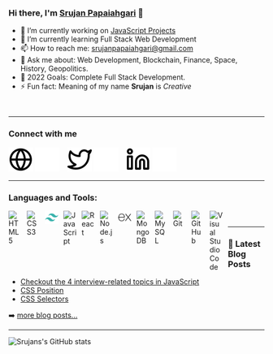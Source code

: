 ### Hi there, I'm [Srujan Papaiahgari](https://srujanpapaiahgari.com) 👋

- 🔭 I’m currently working on [JavaScript Projects](https://srujanpapaiahgari.com/projects)
- 🌱 I’m currently learning Full Stack Web Development
- 📫 How to reach me: srujanpapaiahgari@gmail.com
- 💬 Ask me about: Web Development, Blockchain, Finance, Space, History, Geopolitics.
- 🥅 2022 Goals: Complete Full Stack Development.
- ⚡ Fun fact: Meaning of my name **Srujan** is *Creative*
<!--
**srujanpapaiah/srujanpapaiah** is a ✨ _special_ ✨ repository because its `README.md` (this file) appears on your GitHub profile.

Here are some ideas to get you started:

- 🔭 I’m currently working on ...
- 🌱 I’m currently learning ...
- 👯 I’m looking to collaborate on ...
- 🤔 I’m looking for help with ...
- 💬 Ask me about ...
- 📫 How to reach me: ...
- 😄 Pronouns: ...
- ⚡ Fun fact: ...
-->

<br />

---

### Connect with me

[![website](https://github.com/codeSTACKr/codeSTACKr/blob/master/img/globe-light.svg)](https://srujanpapaiahgari.com)
[![website](https://github.com/codeSTACKr/codeSTACKr/blob/master/img/globe-dark.svg)](https://srujanpapaiahgari.com)
&nbsp;&nbsp;
[![twitter](https://github.com/codeSTACKr/codeSTACKr/blob/master/img/twitter-light.svg)](https://twitter.com/srujanpapaiah)
[![twitter](https://github.com/codeSTACKr/codeSTACKr/blob/master/img/twitter-dark.svg)](https://twitter.com/srujanpapaiah)
&nbsp;&nbsp;
[![Linkedin](https://github.com/codeSTACKr/codeSTACKr/blob/master/img/linkedin-light.svg)](https://linkedin.com/in/srujanpapaiahgari)
[![Linkedin](https://github.com/codeSTACKr/codeSTACKr/blob/master/img/linkedin-dark.svg)](https://linkedin.com/in/srujanpapaiahgari)
&nbsp;&nbsp;


---

### Languages and Tools:

[<img align="left" alt="HTML5" width="26px" src="https://cdn.jsdelivr.net/gh/devicons/devicon/icons/html5/html5-original.svg" style="padding-right:10px;" />](https://srujanpapaiahgari.com/skills)
[<img align="left" alt="CSS3" width="26px" src="https://cdn.jsdelivr.net/gh/devicons/devicon/icons/css3/css3-original.svg" style="padding-right:10px;" />](https://srujanpapaiahgari.com/skills)
[<img align="left" alt="Tailwindcss" width="26px" src="https://github.com/devicons/devicon/blob/v2.15.1/icons/tailwindcss/tailwindcss-plain.svg" style="padding-right:10px;" />](https://srujanpapaiahgari.com/skills)
[<img align="left" alt="JavaScript" width="26px" src="https://cdn.jsdelivr.net/gh/devicons/devicon/icons/javascript/javascript-original.svg" style="padding-right:10px;" />](https://srujanpapaiahgari.com/skills)
[<img align="left" alt="React" width="26px" src="https://cdn.jsdelivr.net/gh/devicons/devicon/icons/react/react-original.svg" style="padding-right:10px;" />](https://srujanpapaiahgari.com/skills)
[<img align="left" alt="Node.js" width="26px" src="https://cdn.jsdelivr.net/gh/devicons/devicon/icons/nodejs/nodejs-original.svg" style="padding-right:10px;" />](https://srujanpapaiahgari.com/skills)
[<img align="left" alt="Express.js" width="26px" src="https://github.com/devicons/devicon/blob/v2.15.1/icons/express/express-original.svg" style="padding-right:10px;" />](https://srujanpapaiahgari.com/skills)
[<img align="left" alt="MongoDB" width="26px" src="https://cdn.jsdelivr.net/gh/devicons/devicon/icons/mongodb/mongodb-original.svg" style="padding-right:10px;" />](https://srujanpapaiahgari.com/skills)
[<img align="left" alt="MySQL" width="26px" src="https://cdn.jsdelivr.net/gh/devicons/devicon/icons/mysql/mysql-original.svg" style="padding-right:10px;" />](https://srujanpapaiahgari.com/skills)
[<img align="left" alt="Git" width="26px" src="https://cdn.jsdelivr.net/gh/devicons/devicon/icons/git/git-original.svg" style="padding-right:10px;" />](https://srujanpapaiahgari.com/skills)
[<img align="left" alt="GitHub" width="26px" src="https://user-images.githubusercontent.com/3369400/139447912-e0f43f33-6d9f-45f8-be46-2df5bbc91289.png" style="padding-right:10px;" />](https://srujanpapaiahgari.com/skills)
[<img align="left" alt="Visual Studio Code" width="26px" src="https://cdn.jsdelivr.net/gh/devicons/devicon/icons/vscode/vscode-original.svg" style="padding-right:10px;" />](https://srujanpapaiahgari.com/skills)
&nbsp;&nbsp;


---

### 📕 Latest Blog Posts

<!-- HASHNODE_BLOG:START -->
- [Checkout the 4 interview-related topics in JavaScript](https://srujanpapaiahgari.hashnode.dev//checkout-the-4-interview-related-topics-in-javascript)
- [CSS Position](https://srujanpapaiahgari.hashnode.dev//css-position)
- [CSS Selectors](https://srujanpapaiahgari.hashnode.dev//css-selectors)
<!-- HASHNODE_BLOG:END -->

➡️ [more blog posts...](https://srujanpapaiahgari.hashnode.dev)


---

![Srujans's GitHub stats](https://github-readme-stats.vercel.app/api?username=srujanpapaiah&show_icons=true&hide_border=false&title_color=ff652f&icon_color=FFE400&bg_color=09131B&text_color=ffffff&border_color=0c1a25)

